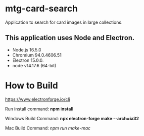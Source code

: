 # mtg-card-search
Application to search for card images in large collections.

## This application uses Node and Electron.
* Node.js 16.5.0
* Chromium 94.0.4606.51
* Electron 15.0.0.
* node v14.17.6 (64-bit)



# How to Build 
https://www.electronforge.io/cli

Run install command: 
**npm install**

Windows Build Command:
**npx electron-forge make --arch=ia32**

Mac Build Command:
*npm run make-mac*

